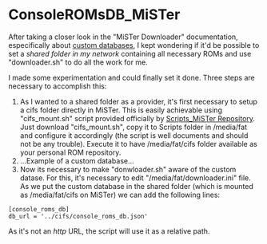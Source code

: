 # ConsoleROMsDB_MiSTer

After taking a closer look in the "MiSTer Downloader" documentation, especifically about [custom databases](https://github.com/MiSTer-devel/Downloader_MiSTer/blob/main/docs/custom-databases.md), I kept wondering if it'd be possible to set a *shared folder in my network* containing all necessary ROMs and use "downloader.sh" to do all the work for me.

I made some experimentation and could finally set it done. Three steps are necessary to accomplish this:

1. As I wanted to a shared folder as a provider, it's first necessary to setup a cifs folder directly in MiSTer. This is easily achievable using "cifs_mount.sh" script provided officially by [Scripts_MiSTer Repository](https://github.com/MiSTer-devel/Scripts_MiSTer). Just download "cifs_mount.sh", copy it to Scripts folder in /media/fat and configure it accordingly (the script is well documents and should not be any trouble). Execute it to have /media/fat/cifs folder available as your personal ROM repository.
2. ...Example of a custom database...
3. Now its necessary to make "donwloader.sh" aware of the custom datase. For this, it's necessary to edit "/media/fat/downloader.ini" file. As we put the custom database in the shared folder (which is mounted as /media/fat/cifs on MiSTer) we can add the following lines:
```
[console_roms_db]
db_url = '../cifs/console_roms_db.json'
```
As it's not an *http* URL, the script will use it as a relative path.
